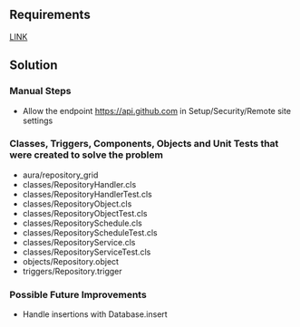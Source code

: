 ## Requirements

[LINK](Exercise.md)

## Solution

### Manual Steps

* Allow the endpoint https://api.github.com in Setup/Security/Remote site settings

### Classes, Triggers, Components, Objects and Unit Tests that were created to solve the problem

* aura/repository_grid
* classes/RepositoryHandler.cls
* classes/RepositoryHandlerTest.cls
* classes/RepositoryObject.cls
* classes/RepositoryObjectTest.cls
* classes/RepositorySchedule.cls
* classes/RepositoryScheduleTest.cls
* classes/RepositoryService.cls
* classes/RepositoryServiceTest.cls
* objects/Repository.object
* triggers/Repository.trigger

### Possible Future Improvements

* Handle insertions with Database.insert
